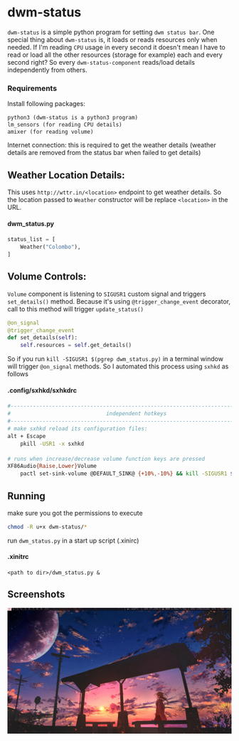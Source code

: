 # dwm-status

`dwm-status` is a simple python program for setting `dwm status bar`. One special thing about `dwm-status` is, it loads or reads resources only when needed. If I'm reading `CPU` usage in every second it doesn't mean I have to read or load all the other resources (storage for example) each and every second right? So every `dwm-status-component` reads/load details independently from others.

### Requirements

Install following packages:

```
python3 (dwm-status is a python3 program)
lm_sensors (for reading CPU details)
amixer (for reading volume)
```

Internet connection: this is required to get the weather details (weather details are removed from the status bar when failed to get details)

## Weather Location Details:

This uses `http://wttr.in/<location>` endpoint to get weather details. So the location passed to `Weather` constructor will be replace `<location>` in the URL.

#### dwm_status.py

```python
status_list = [
    Weather("Colombo"),
]
```

## Volume Controls:

`Volume` component is listening to `SIGUSR1` custom signal and triggers `set_details()` method. Because it's using `@trigger_change_event` decorator, call to this method will trigger `update_status()`

```python
@on_signal
@trigger_change_event
def set_details(self):
	self.resources = self.get_details()
```

So if you run `kill -SIGUSR1 $(pgrep dwm_status.py)` in a terminal window will trigger `@on_signal` methods. So I automated this process using `sxhkd` as follows

#### .config/sxhkd/sxhkdrc

```bash
#------------------------------------------------------------------------------#
#                              independent hotkeys                             #
#------------------------------------------------------------------------------#
# make sxhkd reload its configuration files:
alt + Escape
	pkill -USR1 -x sxhkd

# runs when increase/decrease volume function keys are pressed
XF86Audio{Raise,Lower}Volume
    pactl set-sink-volume @DEFAULT_SINK@ {+10%,-10%} && kill -SIGUSR1 $(pgrep dwm_status.py)
```

## Running

make sure you got the permissions to execute
```bash
chmod -R u+x dwm-status/*
```

run `dwm_status.py` in a start up script (.xinirc)
#### .xinitrc
```
<path to dir>/dwm_status.py &
```

## Screenshots

![screenshot](./screenshots/screen.png)
